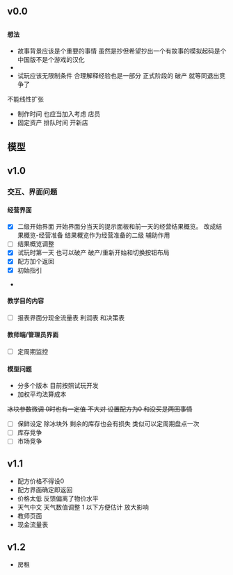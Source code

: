 ## v0.0

##

#### 想法
- 故事背景应该是个重要的事情
虽然是抄但希望抄出一个有故事的模拟起码是个中国版不是个游戏的汉化
- 
- 试玩应该无限制条件    合理解释经验也是一部分
正式阶段的 破产 就等同退出竞争了

  
不能线性扩张
- 制作时间 也应当加入考虑 店员 
- 固定资产 排队时间  开新店



## 模型
## v1.0
### 交互、界面问题

#### 经营界面
- [x] 二级开始界面 开始界面分当天的提示面板和前一天的经营结果概览。 
改成结果概览-经营准备  结果概览作为经营准备的二级 辅助作用
- [ ] 结果概览调整
- [x] 试玩时第一天 也可以破产 破产/重新开始和切换按钮布局
- [x] 配方加个返回
- [x] 初始指引  
- 
#### 教学目的内容
- [ ] 报表界面分现金流量表 利润表 和决策表
#### 教师端/管理员界面
- [ ] 定周期监控

#### 模型问题
- 分多个版本 目前按照试玩开发 
- 加权平均法算成本

~~冰块参数微调  0时也有一定值  不大对 设置配方为0 和没买是两回事情~~
- [ ] 保鲜设定 除冰块外 剩余的库存也会有损失 类似可以定周期盘点一次
- [ ] 库存竞争 
- [ ] 市场竞争

## v1.1
- 配方价格不得设0
- 配方界面确定即返回
- 价格太低  反馈偏离了物价水平 
- 天气中文 天气数值调整 1 以下方便估计 放大影响
- 教师页面
- 现金流量表

## v1.2
- 房租